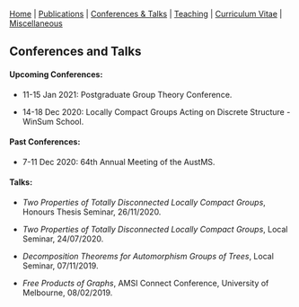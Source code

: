 [Home](https://max-carter-math.github.io/home/) | [Publications](./publications.html) | [Conferences & Talks](./conf_talks.html) | [Teaching](./teaching.html) | [Curriculum Vitae](./CV.pdf) | [Miscellaneous](./other.html)

## Conferences and Talks

#### Upcoming Conferences:

* 11-15 Jan 2021: Postgraduate Group Theory Conference.

* 14-18 Dec 2020: Locally Compact Groups Acting on Discrete Structure - WinSum School.

#### Past Conferences:

* 7-11 Dec 2020: 64th Annual Meeting of the AustMS.

#### Talks:

* *Two Properties of Totally Disconnected Locally Compact Groups*, Honours Thesis Seminar, 26/11/2020.

* *Two Properties of Totally Disconnected Locally Compact Groups*, Local Seminar, 24/07/2020.

* *Decomposition Theorems for Automorphism Groups of Trees*, Local Seminar, 07/11/2019.

* *Free Products of Graphs*, AMSI Connect Conference, University of Melbourne, 08/02/2019.

